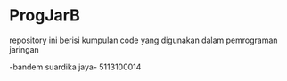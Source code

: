 # ProgJarB
repository ini berisi kumpulan code yang digunakan dalam pemrograman jaringan

-bandem suardika jaya-
5113100014
